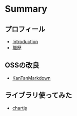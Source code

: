 # Summary

## プロフィール
* [Introduction](README.md)
* [職歴](md/resume.md)

## OSSの改良
* [KanTanMarkdown](https://tukiyo.github.io/program/KanTanMarkdown/)

## ライブラリ使ってみた
* [chartjs](https://tukiyo.github.io//program/2020.10.07-chartjs/)
